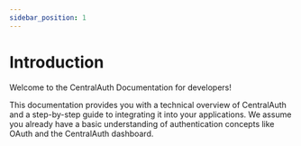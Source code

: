 ```yaml
---
sidebar_position: 1
---
```


# Introduction

Welcome to the CentralAuth Documentation for developers!

This documentation provides you with a technical overview of CentralAuth and a step-by-step guide to integrating it into your applications. We assume you already have a basic understanding of authentication concepts like OAuth and the CentralAuth dashboard.